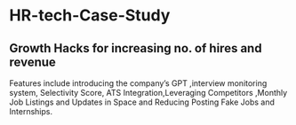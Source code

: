 # HR-tech-Case-Study
## Growth Hacks for increasing no. of hires and revenue
Features include introducing the company’s GPT ,interview monitoring system, Selectivity Score, ATS
Integration,Leveraging Competitors ,Monthly Job Listings and Updates in Space and Reducing Posting Fake Jobs and
Internships.

